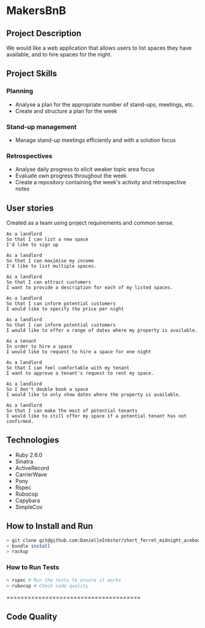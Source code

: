 # MakersBnB

## Project Description ##

We would like a web application that allows users to list spaces they have available, and to hire spaces for the night.

## Project Skills ##

### Planning ###
- Analyse a plan for the appropriate number of stand-ups, meetings, etc.
- Create and structure a plan for the week
### Stand-up management ###
- Manage stand-up meetings efficiently and with a solution focus
### Retrospectives ###
- Analyse daily progress to elicit weaker topic area focus
- Evaluate own progress throughout the week
- Create a repository containing the week's activity and retrospective notes

## User stories ## 
Created as a team using project requirements and common sense.

```
As a landlord
So that I can list a new space
I'd like to sign up

As a landlord
So that I can maximise my income
I'd like to list multiple spaces.

As a landlord
So that I can attract customers
I want to provide a description for each of my listed spaces.

As a landlord
So that I can inform potential customers
I would like to specify the price per night

As a landlord
So that I can inform potential customers
I would like to offer a range of dates where my property is available.

As a tenant
In order to hire a space
I would like to request to hire a space for one night

As a landlord
So that I can feel comfortable with my tenant
I want to approve a tenant's request to rent my space.

As a landlord
So I don't double book a space
I would like to only show dates where the property is available.

As a landlord
So that I can make the most of potential tenants
I would like to still offer my space if a potential tenant has not confirmed.

```

## Technologies
- Ruby 2.6.0
- Sinatra
- ActiveRecord
- CarrierWave
- Pony
- Rspec
- Rubocop
- Capybara
- SimpleCov


## How to Install and Run
```bash
> git clone git@github.com:DanielleInkster/short_ferret_midnight_acebook.git
> bundle install
> rackup

```
### How to Run Tests
```bash
> rspec # Run the tests to ensure it works
> rubocop # Check code quality
```
======================================

## Code Quality
